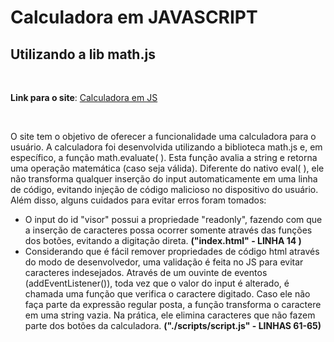 # Calculadora em JAVASCRIPT
## Utilizando a lib math.js
&nbsp;

**Link para o site**: [Calculadora em JS](https://calculadora-js-jade-kappa.vercel.app/)

&nbsp;

O site tem o objetivo de oferecer a funcionalidade uma calculadora para o usuário. A calculadora foi desenvolvida utilizando a biblioteca math.js e, em específico, a função math.evaluate( ). Esta função avalia a string e retorna uma operação matemática (caso seja válida). Diferente do nativo eval( ), ele não transforma qualquer inserção do input automaticamente em uma linha de código, evitando injeção de código malicioso no dispositivo do usuário. Além disso, alguns cuidados para evitar erros foram tomados:
- O input do id "visor" possui a propriedade "readonly", fazendo com que a inserção de caracteres possa ocorrer somente através das funções dos botões, evitando a digitação direta. **("index.html" - LINHA 14 )**
- Considerando que é fácil remover propriedades de código html através do modo de desenvolvedor, uma validação é feita no JS para evitar caracteres indesejados. Através de um ouvinte de eventos (addEventListener()), toda vez que o valor do input é alterado, é chamada uma função que verifica o caractere digitado. Caso ele não faça parte da expressão regular posta, a função transforma o caractere em uma string vazia. Na prática, ele elimina caracteres que não fazem parte dos botões da calculadora. **("./scripts/script.js" - LINHAS 61-65)**
&nbsp;


